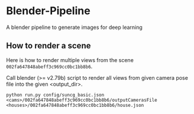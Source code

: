 # Blender-Pipeline
A blender pipeline to generate images for deep learning

## How to render a scene

Here is how to render multiple views from the scene `002fa647848abeff3c969cc0bc1bb8b6`.

Call blender (>= v2.79b) script to render all views from given camera pose file into the given <output_dir>.
```
python run.py config/suncg_basic.json <cams>/002fa647848abeff3c969cc0bc1bb8b6/outputCamerasFile <houses>/002fa647848abeff3c969cc0bc1bb8b6/house.json
```
